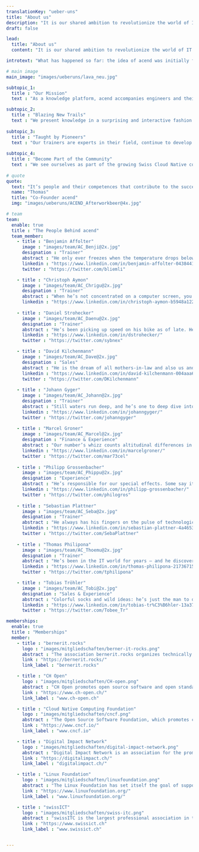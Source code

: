 ```yaml
---
translationKey: "ueber-uns"
title: "About us"
description: "It is our shared ambition to revolutionize the world of IT training. We are specialized in container technologies and further OpenSource technologies in the Cloud Native area."
draft: false

lead:
  title: "About us"
  content: "It is our shared ambition to revolutionize the world of IT training."

introtext: "What has happened so far: the idea of acend was initially formulated at a Sammy Deluxe concert in 2019. This was the moment when some of the founders agreed to pursue their vision of revolutionizing IT training. The rest is history. Today, we provide educational, entertaining and rewarding training experiences you won’t forget!"

# main image
main_image: "images/ueberuns/lava_neu.jpg"

subtopic_1:
  title : "Our Mission"
  text : "As a knowledge platform, acend accompanies engineers and their businesses across new technological frontiers. We offer extraordinary, inspiring and practice-oriented teaching and learning experiences. Together with high-powered partners like Puzzle ITC, we draw on our expertise in the development, support and teaching of Cloud Native and Open Source technologies. Our trainings focus on the exchange of knowledge and shared learning – practice-oriented, uncomplicated and direct."

subtopic_2:
  title : "Blazing New Trails"
  text : "We present knowledge in a surprising and interactive fashion. Our trainings consist of varied approaches to theory and practice-based labs."
  
subtopic_3:
  title : "Taught by Pioneers"
  text : "Our trainers are experts in their field, continue to develop their skills with an ardent thirst for knowledge and put their heart and soul into their trainings."
   
subtopic_4:
  title : "Become Part of the Community"
  text : "We see ourselves as part of the growing Swiss Cloud Native community and invite you to join in. For this reason, we emphasize knowledge exchange during and after our trainings."
  
# quote
quote:
  text: "It’s people and their competences that contribute to the success of a business. We teach new knowledge and support our participants in the endeavor to develop with the help of new approaches."
  name: "Thomas"
  title: "Co-Founder acend"
  img: "images/ueberuns/ACEND_Afterworkbeer@4x.jpg"

# team
team:
  enable: true
  title : "The People Behind acend"
  team_member:
    - title : "Benjamin Affolter"
      image : "images/team/AC_Benji@2x.jpg"
      designation : "Trainer"
      abstract : "He only ever freezes when the temperature drops below 30 Celsius, but certainly not in the face of new technologies or the demands of the participants in his trainings."
      linkedin : "https://www.linkedin.com/in/benjamin-affolter-0438441b6/"
      twitter : "https://twitter.com/bliemli"

    - title : "Christoph Aymon"
      image : "images/team/AC_Chrigu@2x.jpg"
      designation : "Trainer"
      abstract : "When he’s not concentrated on a computer screen, you’re most likely to find him in a fast car – he only does extra laps on the Nürburgring."
      linkedin : "https://www.linkedin.com/in/christoph-aymon-b5948a122/"
          
    - title : "Daniel Strohecker"
      image : "images/team/AC_Daenu@2x.jpg"
      designation : "Trainer"
      abstract : "He’s been picking up speed on his bike as of late. He can slow down, though, and make sure our clients proceed through our trainings on sure feet."
      linkedin : "https://www.linkedin.com/in/dstrohecker/"
      twitter : "https://twitter.com/sybnex"

    - title : "David Kilchenmann"
      image : "images/team/AC_Dave@2x.jpg"
      designation : "Sales"
      abstract : "He is the dream of all mothers-in-law and also us and especially our customers he always brings a smile to the face."
      linkedin : "https://www.linkedin.com/in/david-kilchenmann-004aaa68/"
      twitter : "https://twitter.com/DKilchenmann"
      
    - title : "Johann Gyger"
      image : "images/team/AC_Johann@2x.jpg"
      designation : "Trainer"
      abstract : "Still waters run deep, and he’s one to deep dive into Cloud Native technologies. As a supporter of sustainability and a climate-friendly world, he prefers Lake Thun to the ocean."
      linkedin : "https://www.linkedin.com/in/johanngyger/"
      twitter : "https://twitter.com/johanngyger"
    
    - title : "Marcel Groner"
      image : "images/team/AC_Marcel@2x.jpg"
      designation : "Finance & Experience"
      abstract : "Our number’s whizz counts altitudinal differences in his free time – and has climbed many mountain tops in the process."
      linkedin : "https://www.linkedin.com/in/marcelgroner/"
      twitter : "https://twitter.com/mar73cel"
      
    - title : "Philipp Grossenbacher"
      image : "images/team/AC_Phippu@2x.jpg"
      designation : "Experience"
      abstract : "He’s responsible for our special effects. Some say it was the championship run of his favorite football club that made him fall in love with pursuing the unexpected."
      linkedin : "https://www.linkedin.com/in/philipp-grossenbacher/"
      twitter : "https://twitter.com/philogros"
 
    - title : "Sebastian Plattner"
      image : "images/team/AC_Seba@2x.jpg"
      designation : "Trainer"
      abstract : "He always has his fingers on the pulse of technological developments and stays one step ahead – the more complex the problem, the bigger his motivation. And because nothing explains itself, he’ll also take care of that."
      linkedin : "https://www.linkedin.com/in/sebastian-plattner-4a4653bb/"
      twitter : "https://twitter.com/SebaPlattner"
      
    - title : "Thomas Philipona"
      image : "images/team/AC_Thoemu@2x.jpg"
      designation : "Trainer"
      abstract : "He’s been in the IT world for years – and he discovers everything else on his bicycle."
      linkedin : "https://www.linkedin.com/in/thomas-philipona-217367158/"
      twitter : "https://twitter.com/tphilipona"

    - title : "Tobias Tröhler"
      image : "images/team/AC_Tobi@2x.jpg"
      designation : "Sales & Experience"
      abstract : "Colorful socks and wild ideas: he’s just the man to design our visual presence whenever he’s not riding a wave."
      linkedin : "https://www.linkedin.com/in/tobias-tr%C3%B6hler-13a37885/"
      twitter : "https://twitter.com/Tobee_Tr"

memberships:
  enable: true
  title : "Memberships"
  member:
    - title : "bernerit.rocks"
      logo : "images/mitgliedschaften/berner-it-rocks.png"
      abstract : "The association bernerit.rocks organizes technically motivated events for the Bernese IT community. acend is one of the first patrons and is also represented on the board."
      link : "https://bernerit.rocks/"
      link_label : "bernerit.rocks"

    - title : "CH Open"
      logo : "images/mitgliedschaften/CH-open.png"
      abstract : "CH Open promotes open source software and open standards in the Swiss market through further education and information exchange among members."
      link : "https://www.ch-open.ch/"
      link_label : "www.ch-open.ch"

    - title : "Cloud Native Computing Foundation"
      logo : "images/mitgliedschaften/cncf.png"
      abstract : "The Open Source Software Foundation, which promotes collaboration between developers, users and providers of cloud native software."
      link : "https://www.cncf.io/"
      link_label : "www.cncf.io"

    - title : "Digital Impact Network"
      logo : "images/mitgliedschaften/digital-impact-network.png"
      abstract : "Digital Impact Network is an association for the promotion of digitalization in the Swiss capital region."
      link : "https://digitalimpact.ch/"
      link_label : "digitalimpact.ch/"

    - title : "Linux Foundation"
      logo : "images/mitgliedschaften/linuxfoundation.png"
      abstract : "The Linux Foundation has set itself the goal of supporting the growth of Linux. Of course we are happy to help."
      link : "https://www.linuxfoundation.org/"
      link_label : "www.linuxfoundation.org/"

    - title : "swissICT"
      logo : "images/mitgliedschaften/swiss-itc.png"
      abstract : "swissITC is the largest professional association in the industry and is the only association that connects ICT providers, users and professionals in Switzerland."
      link : "https://www.swissict.ch"
      link_label : "www.swissict.ch"


---
```

